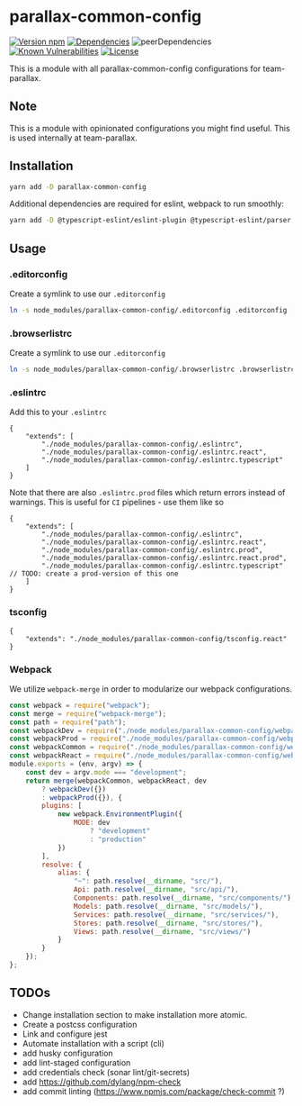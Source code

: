 # parallax-common-config
[![Version npm][version]](http://npmjs.com/package/parallax-common-config)
[![Dependencies][david]](https://david-dm.org/team-parallax/parallax-common-config)
![peerDependencies][peer]
[![Known Vulnerabilities][vulnerabilities]](https://snyk.io/test/npm/parallax-common-config)
[![License][license]](https://opensource.org/licenses/MIT)

[version]: http://img.shields.io/npm/v/parallax-common-config.svg?style=flat-square
[david]: https://img.shields.io/david/team-parallax/parallax-common-config.svg?style=flat-square
[peer]: https://img.shields.io/david/peer/team-parallax/parallax-common-config.svg?style=flat-square
[vulnerabilities]: https://snyk.io/test/npm/parallax-common-config/badge.svg?style=flat-square
[license]: https://img.shields.io/badge/License-MIT-brightgreen.svg?style=flat-square

This is a module with all parallax-common-config configurations for team-parallax.

## Note
This is a module with opinionated configurations you might find useful. This is used internally at team-parallax. 

## Installation
```bash
yarn add -D parallax-common-config
```
Additional dependencies are required for eslint, webpack to run smoothly:
```bash
yarn add -D @typescript-eslint/eslint-plugin @typescript-eslint/parser autoprefixer awesome-typescript-loader cache-loader css-loader css-modules-typescript-loader eslint-config-react-app eslint-loader eslint-plugin-filenames eslint-plugin-import-alias eslint-plugin-jsdoc eslint-plugin-react eslint-plugin-sort-imports-es6-autofix eslint-plugin-unused-imports extract-css-chunks-webpack-plugin file-loader html-webpack-plugin style-loader svg-inline-loader typescript typescript-eslint-parser typings-for-css-modules-loader url-loader webpack-merge
```



## Usage
### .editorconfig
Create a symlink to use our `.editorconfig`
```bash
ln -s node_modules/parallax-common-config/.editorconfig .editorconfig
```
### .browserlistrc
Create a symlink to use our `.editorconfig`
```bash
ln -s node_modules/parallax-common-config/.browserlistrc .browserlistrc
```
### .eslintrc
Add this to your `.eslintrc`
```json5
{
	"extends": [
		"./node_modules/parallax-common-config/.eslintrc",
		"./node_modules/parallax-common-config/.eslintrc.react",
		"./node_modules/parallax-common-config/.eslintrc.typescript"
	]
}
```
Note that there are also `.eslintrc.prod` files which return errors instead of warnings. This is useful for `CI` pipelines - use them like so
```json5
{
	"extends": [
		"./node_modules/parallax-common-config/.eslintrc",
		"./node_modules/parallax-common-config/.eslintrc.react",
		"./node_modules/parallax-common-config/.eslintrc.prod",
		"./node_modules/parallax-common-config/.eslintrc.react.prod",
		"./node_modules/parallax-common-config/.eslintrc.typescript" // TODO: create a prod-version of this one
	]
}
```
### tsconfig
```json5
{
	"extends": "./node_modules/parallax-common-config/tsconfig.react"
}
```
### Webpack
We utilize `webpack-merge` in order to modularize our webpack configurations.
```javascript
const webpack = require("webpack");
const merge = require("webpack-merge");
const path = require("path");
const webpackDev = require("./node_modules/parallax-common-config/webpack.config.dev");
const webpackProd = require("./node_modules/parallax-common-config/webpack.config.prod");
const webpackCommon = require("./node_modules/parallax-common-config/webpack.config.common");
const webpackReact = require("./node_modules/parallax-common-config/webpack.config.react");
module.exports = (env, argv) => {
	const dev = argv.mode === "development";
	return merge(webpackCommon, webpackReact, dev
		? webpackDev({})
		: webpackProd({}), {
		plugins: [
			new webpack.EnvironmentPlugin({
				MODE: dev
					? "development"
					: "production"
			})
		],
		resolve: {
			alias: {
				"~": path.resolve(__dirname, "src/"),
				Api: path.resolve(__dirname, "src/api/"),
				Components: path.resolve(__dirname, "src/components/"),
				Models: path.resolve(__dirname, "src/models/"),
				Services: path.resolve(__dirname, "src/services/"),
				Stores: path.resolve(__dirname, "src/stores/"),
				Views: path.resolve(__dirname, "src/views/")
			}
		}
	});
};
```
## TODOs
* Change installation section to make installation more atomic.
* Create a postcss configuration
* Link and configure jest
* Automate installation with a script (cli)
* add husky configuration
* add lint-staged configuration
* add credentials check (sonar lint/git-secrets)
* add https://github.com/dylang/npm-check
* add commit linting (https://www.npmjs.com/package/check-commit ?)
